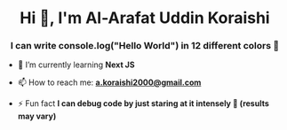 <h1 align="center">Hi 👋, I'm Al-Arafat Uddin Koraishi</h1>
<h3 align="center">I can write console.log("Hello World") in 12 different colors 🎨</h3>

- 🌱 I’m currently learning **Next JS**

- 📫 How to reach me: **a.koraishi2000@gmail.com**


- ⚡ Fun fact **I can debug code by just staring at it intensely 👀 (results may vary)**




